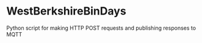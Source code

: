 # WestBerkshireBinDays
Python script for making HTTP POST requests and publishing responses to MQTT
